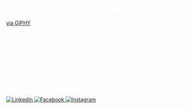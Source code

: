 <h2 align="left" style="color:white;">Ainda está em andamento, aguarde...</h2>

<p><a href="https://giphy.com/gifs/xbox-demons-diablo-4-afXo8c2BQVVi85brGj">via GIPHY</a></p>

<p align="left" style="color:white;"> 
  Me chamo Vitor Hugo, não manjo muito bem nisso aqui mas vamos lá <strong>sua stack</strong>.<br>
  Atualmente eu estou estudando ADS (Análise e Desenvolvimento de Sistemas), mas até o momento, pretendo ir para o ramo de segurança.
</p>

<p align="left" style="color:white;">
  🦄 Linguagens: C#, Python
</p>

<p align="left" style="color:white;">
  💼 Ferramentas: Teclado, Monitor e muito café
</p>

<p align="left" style="color:white;">
  💌 Aqui vai uma mensagem para entrar em contato com você: ⤵️
</p>

<p align="left">
  <a href="https://www.linkedin.com/in/vitor-hugo-quinelato-1469b2226/" title="LinkedIn" target="_blank">
    <img src="https://img.shields.io/badge/-Linkedin-0e76a8?style=flat-square&logo=Linkedin&logoColor=white" alt="LinkedIn" style="cursor:pointer;"/>
  </a>

  <a href="https://www.facebook.com/profile.php?id=100007060066732" title="Facebook" target="_blank">
    <img src="https://img.shields.io/badge/-Facebook-3b5998?style=flat-square&labelColor=3b5998&logo=facebook&logoColor=white" alt="Facebook" style="cursor:pointer;"/>
  </a>

  <a href="https://www.instagram.com/vitor_hugo_quinelato/" title="Instagram" target="_blank">
    <img src="https://img.shields.io/badge/-Instagram-DF0174?style=flat-square&labelColor=DF0174&logo=instagram&logoColor=white" alt="Instagram" style="cursor:pointer;"/>
  </a>
</p>
